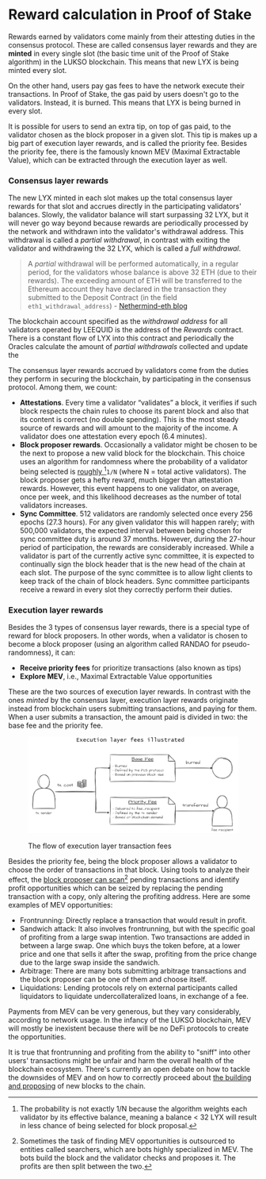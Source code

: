 # Reward calculation in Proof of Stake

Rewards earned by validators come mainly from their attesting duties in the consensus protocol. These are called consensus layer rewards and they are **minted** in every single slot (the basic time unit of the Proof of Stake algorithm) in the LUKSO blockchain. This means that new LYX is being minted every slot.

On the other hand, users pay gas fees to have the network execute their transactions. In Proof of Stake, the gas paid by users doesn't go to the validators. Instead, it is burned. This means that LYX is being burned in every slot.&#x20;

It is possible for users to send an extra tip, on top of gas paid, to the validator chosen as the block proposer in a given slot. This tip is makes up a big part of execution layer rewards, and is called the priority fee. Besides the priority fee, there is the famously known MEV (Maximal Extractable Value), which can be extracted through the execution layer as well.

### Consensus layer rewards

The new LYX minted in each slot makes up the total consensus layer rewards for that slot and accrues directly in the participating validators' balances. Slowly, the validator balance will start surpassing 32 LYX, but it will never go way beyond because rewards are periodically processed by the network and withdrawn into the validator's withdrawal address. This withdrawal is called a _partial withdrawal_, in contrast with exiting the validator and withdrawing the 32 LYX, which is called a _full withdrawal_.

> A _partial_ withdrawal will be performed automatically, in a regular period, for the validators whose balance is above 32 ETH (due to their rewards). The exceeding amount of ETH will be transferred to the Ethereum account they have declared in the transaction they submitted to the Deposit Contract (in the field `eth1_withdrawal_address`) - [Nethermind-eth blog](https://medium.com/nethermind-eth/bls-signatures-withdrawals-bbf38658c242#2be3)

The blockchain account specified as the _withdrawal address_ for all validators operated by LEEQUID is the address of the _Rewards_ contract. There is a constant flow of LYX into this contract and periodically the Oracles calculate the amount of _partial withdrawals_ collected and update the&#x20;

The consensus layer rewards accrued by validators come from the duties they perform in securing the blockchain, by participating in the consensus protocol. Among them, we count:

* **Attestations**. Every time a validator “validates” a block, it verifies if such block respects the chain rules to choose its parent block and also that its content is correct (no double spending). This is the most steady source of rewards and will amount to the majority of the income. A validator does one attestation every epoch (6.4 minutes).
* **Block proposer rewards**. Occasionally a validator might be chosen to be the next to propose a new valid block for the blockchain. This choice uses an algorithm for randomness where the probability of a validator being selected is [roughly ](#user-content-fn-1)[^1]`1/N` (where N = total active validators). The block proposer gets a hefty reward, much bigger than attestation rewards. However, this event happens to one validator, on average, once per week, and this likelihood decreases as the number of total validators increases.
* **Sync Committee**. 512 validators are randomly selected once every 256 epochs (27.3 hours). For any given validator this will happen rarely; with 500,000 validators, the expected interval between being chosen for sync committee duty is around 37 months. However, during the 27-hour period of participation, the rewards are considerably increased. While a validator is part of the currently active sync committee, it is expected to continually sign the block header that is the new head of the chain at each slot. The purpose of the sync committee is to allow light clients to keep track of the chain of block headers. Sync committee participants receive a reward in every slot they correctly perform their duties.&#x20;

### Execution layer rewards

Besides the 3 types of consensus layer rewards, there is a special type of reward for block proposers. In other words, when a validator is chosen to become a block proposer (using an algorithm called RANDAO for pseudo-randomness), it can:

* **Receive priority fees** for prioritize transactions (also known as tips)
* **Explore MEV**, i.e., Maximal Extractable Value opportunities&#x20;

These are the two sources of execution layer rewards. In contrast with the ones _minted_ by the consensus layer, execution layer rewards originate instead from blockchain users submitting transactions, and paying for them. When a user submits a transaction, the amount paid is divided in two: the base fee and the priority fee.



<figure><img src="../../.gitbook/assets/execution_rewards.png" alt=""><figcaption><p>The flow of execution layer transaction fees</p></figcaption></figure>



Besides the priority fee, being the block proposer allows a validator to choose the order of transactions in that block. Using tools to analyze their effect, the [block proposer can scan](#user-content-fn-2)[^2] pending transactions and identify profit opportunities which can be seized by replacing the pending transaction with a copy, only altering the profiting address. Here are some examples of MEV opportunities:

* Frontrunning: Directly replace a transaction that would result in profit.
* Sandwich attack: It also involves frontrunning, but with the specific goal of profiting from a large swap intention. Two transactions are added in between a large swap. One which buys the token before, at a lower price and one that sells it after the swap, profiting from the price change due to the large swap inside the sandwich.
* Arbitrage: There are many bots submitting arbitrage transactions and the block proposer can be one of them and choose itself.&#x20;
* Liquidations: Lending protocols rely on external participants called liquidators to liquidate undercollateralized loans, in exchange of a fee.&#x20;

Payments from MEV can be very generous, but they vary considerably, according to network usage. In the infancy of the LUKSO blockchain, MEV will mostly be inexistent because there will be no DeFi protocols to create the opportunities.&#x20;

It is true that frontrunning and profiting from the ability to "sniff" into other users' transactions might be unfair and harm the overall health of the blockchain ecosystem. There's currently an open debate on how to tackle the downsides of MEV and on how to correctly proceed about [the building and proposing](https://ethereum.org/nl/roadmap/pbs/) of new blocks to the chain.&#x20;



[^1]: The probability is not exactly 1/N because the algorithm weights each validator by its effective balance, meaning a balance < 32 LYX will result in less chance of being selected for block proposal.

[^2]: Sometimes the task of finding MEV opportunities is outsourced to entities called searchers, which are bots highly specialized in MEV. The bots build the block and the validator checks and proposes it. The profits are then split between the two.
